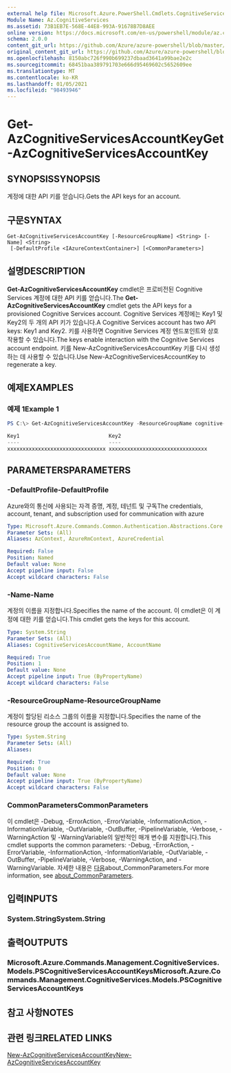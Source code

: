 ```yaml
---
external help file: Microsoft.Azure.PowerShell.Cmdlets.CognitiveServices.dll-Help.xml
Module Name: Az.CognitiveServices
ms.assetid: 73B1EB7E-568E-44E8-993A-91678B7D8AEE
online version: https://docs.microsoft.com/en-us/powershell/module/az.cognitiveservices/get-azcognitiveservicesaccountkey
schema: 2.0.0
content_git_url: https://github.com/Azure/azure-powershell/blob/master/src/CognitiveServices/CognitiveServices/help/Get-AzCognitiveServicesAccountKey.md
original_content_git_url: https://github.com/Azure/azure-powershell/blob/master/src/CognitiveServices/CognitiveServices/help/Get-AzCognitiveServicesAccountKey.md
ms.openlocfilehash: 8150abc726f990b699237dbaad3641a99bae2e2c
ms.sourcegitcommit: 68451baa389791703e666d95469602c5652609ee
ms.translationtype: MT
ms.contentlocale: ko-KR
ms.lasthandoff: 01/05/2021
ms.locfileid: "98493946"
---
```

# <span data-ttu-id="0efe6-101">Get-AzCognitiveServicesAccountKey</span><span class="sxs-lookup"><span data-stu-id="0efe6-101">Get-AzCognitiveServicesAccountKey</span></span>

## <span data-ttu-id="0efe6-102">SYNOPSIS</span><span class="sxs-lookup"><span data-stu-id="0efe6-102">SYNOPSIS</span></span>
<span data-ttu-id="0efe6-103">계정에 대한 API 키를 얻습니다.</span><span class="sxs-lookup"><span data-stu-id="0efe6-103">Gets the API keys for an account.</span></span>

## <span data-ttu-id="0efe6-104">구문</span><span class="sxs-lookup"><span data-stu-id="0efe6-104">SYNTAX</span></span>

```
Get-AzCognitiveServicesAccountKey [-ResourceGroupName] <String> [-Name] <String>
 [-DefaultProfile <IAzureContextContainer>] [<CommonParameters>]
```

## <span data-ttu-id="0efe6-105">설명</span><span class="sxs-lookup"><span data-stu-id="0efe6-105">DESCRIPTION</span></span>
<span data-ttu-id="0efe6-106">**Get-AzCognitiveServicesAccountKey** cmdlet은 프로비전된 Cognitive Services 계정에 대한 API 키를 얻습니다.</span><span class="sxs-lookup"><span data-stu-id="0efe6-106">The **Get-AzCognitiveServicesAccountKey** cmdlet gets the API keys for a provisioned Cognitive Services account.</span></span>
<span data-ttu-id="0efe6-107">Cognitive Services 계정에는 Key1 및 Key2의 두 개의 API 키가 있습니다.</span><span class="sxs-lookup"><span data-stu-id="0efe6-107">A Cognitive Services account has two API keys: Key1 and Key2.</span></span>
<span data-ttu-id="0efe6-108">키를 사용하면 Cognitive Services 계정 엔드포인트와 상호 작용할 수 있습니다.</span><span class="sxs-lookup"><span data-stu-id="0efe6-108">The keys enable interaction with the Cognitive Services account endpoint.</span></span>
<span data-ttu-id="0efe6-109">키를 New-AzCognitiveServicesAccountKey 키를 다시 생성하는 데 사용할 수 있습니다.</span><span class="sxs-lookup"><span data-stu-id="0efe6-109">Use New-AzCognitiveServicesAccountKey to regenerate a key.</span></span>

## <span data-ttu-id="0efe6-110">예제</span><span class="sxs-lookup"><span data-stu-id="0efe6-110">EXAMPLES</span></span>

### <span data-ttu-id="0efe6-111">예제 1</span><span class="sxs-lookup"><span data-stu-id="0efe6-111">Example 1</span></span>
```powershell
PS C:\> Get-AzCognitiveServicesAccountKey -ResourceGroupName cognitive-services-resource-group -name myluis

Key1                             Key2
----                             ----
xxxxxxxxxxxxxxxxxxxxxxxxxxxxxxxx xxxxxxxxxxxxxxxxxxxxxxxxxxxxxxxx
```

## <span data-ttu-id="0efe6-112">PARAMETERS</span><span class="sxs-lookup"><span data-stu-id="0efe6-112">PARAMETERS</span></span>

### <span data-ttu-id="0efe6-113">-DefaultProfile</span><span class="sxs-lookup"><span data-stu-id="0efe6-113">-DefaultProfile</span></span>
<span data-ttu-id="0efe6-114">Azure와의 통신에 사용되는 자격 증명, 계정, 테넌트 및 구독</span><span class="sxs-lookup"><span data-stu-id="0efe6-114">The credentials, account, tenant, and subscription used for communication with azure</span></span>

```yaml
Type: Microsoft.Azure.Commands.Common.Authentication.Abstractions.Core.IAzureContextContainer
Parameter Sets: (All)
Aliases: AzContext, AzureRmContext, AzureCredential

Required: False
Position: Named
Default value: None
Accept pipeline input: False
Accept wildcard characters: False
```

### <span data-ttu-id="0efe6-115">-Name</span><span class="sxs-lookup"><span data-stu-id="0efe6-115">-Name</span></span>
<span data-ttu-id="0efe6-116">계정의 이름을 지정합니다.</span><span class="sxs-lookup"><span data-stu-id="0efe6-116">Specifies the name of the account.</span></span>
<span data-ttu-id="0efe6-117">이 cmdlet은 이 계정에 대한 키를 얻습니다.</span><span class="sxs-lookup"><span data-stu-id="0efe6-117">This cmdlet gets the keys for this account.</span></span>

```yaml
Type: System.String
Parameter Sets: (All)
Aliases: CognitiveServicesAccountName, AccountName

Required: True
Position: 1
Default value: None
Accept pipeline input: True (ByPropertyName)
Accept wildcard characters: False
```

### <span data-ttu-id="0efe6-118">-ResourceGroupName</span><span class="sxs-lookup"><span data-stu-id="0efe6-118">-ResourceGroupName</span></span>
<span data-ttu-id="0efe6-119">계정이 할당된 리소스 그룹의 이름을 지정합니다.</span><span class="sxs-lookup"><span data-stu-id="0efe6-119">Specifies the name of the resource group the account is assigned to.</span></span>

```yaml
Type: System.String
Parameter Sets: (All)
Aliases:

Required: True
Position: 0
Default value: None
Accept pipeline input: True (ByPropertyName)
Accept wildcard characters: False
```

### <span data-ttu-id="0efe6-120">CommonParameters</span><span class="sxs-lookup"><span data-stu-id="0efe6-120">CommonParameters</span></span>
<span data-ttu-id="0efe6-121">이 cmdlet은 -Debug, -ErrorAction, -ErrorVariable, -InformationAction, -InformationVariable, -OutVariable, -OutBuffer, -PipelineVariable, -Verbose, -WarningAction 및 -WarningVariable의 일반적인 매개 변수를 지원합니다.</span><span class="sxs-lookup"><span data-stu-id="0efe6-121">This cmdlet supports the common parameters: -Debug, -ErrorAction, -ErrorVariable, -InformationAction, -InformationVariable, -OutVariable, -OutBuffer, -PipelineVariable, -Verbose, -WarningAction, and -WarningVariable.</span></span> <span data-ttu-id="0efe6-122">자세한 내용은 [다음](http://go.microsoft.com/fwlink/?LinkID=113216)about_CommonParameters.</span><span class="sxs-lookup"><span data-stu-id="0efe6-122">For more information, see [about_CommonParameters](http://go.microsoft.com/fwlink/?LinkID=113216).</span></span>

## <span data-ttu-id="0efe6-123">입력</span><span class="sxs-lookup"><span data-stu-id="0efe6-123">INPUTS</span></span>

### <span data-ttu-id="0efe6-124">System.String</span><span class="sxs-lookup"><span data-stu-id="0efe6-124">System.String</span></span>

## <span data-ttu-id="0efe6-125">출력</span><span class="sxs-lookup"><span data-stu-id="0efe6-125">OUTPUTS</span></span>

### <span data-ttu-id="0efe6-126">Microsoft.Azure.Commands.Management.CognitiveServices.Models.PSCognitiveServicesAccountKeys</span><span class="sxs-lookup"><span data-stu-id="0efe6-126">Microsoft.Azure.Commands.Management.CognitiveServices.Models.PSCognitiveServicesAccountKeys</span></span>

## <span data-ttu-id="0efe6-127">참고 사항</span><span class="sxs-lookup"><span data-stu-id="0efe6-127">NOTES</span></span>

## <span data-ttu-id="0efe6-128">관련 링크</span><span class="sxs-lookup"><span data-stu-id="0efe6-128">RELATED LINKS</span></span>

[<span data-ttu-id="0efe6-129">New-AzCognitiveServicesAccountKey</span><span class="sxs-lookup"><span data-stu-id="0efe6-129">New-AzCognitiveServicesAccountKey</span></span>](./New-AzCognitiveServicesAccountKey.md)



